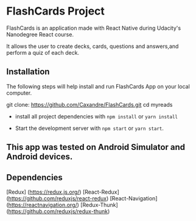# FlashCards Project

FlashCards is an application made with React Native during Udacity's Nanodegree React course.

It allows the user to create decks, cards, questions and answers,and perform a quiz of each deck.

## Installation

The following steps will help install and run FlashCards App on your local computer.

git clone: https://github.com/Caxandre/FlashCards.git
cd myreads

* install all project dependencies with `npm install` or `yarn install`

* Start the development server with `npm start` or `yarn start`.

## This app was tested on Android Simulator and Android devices.

## Dependencies

[Redux] (https://redux.js.org/)
[React-Redux] (https://github.com/reduxjs/react-redux)
[React-Navigation] (https://reactnavigation.org/)
[Redux-Thunk] (https://github.com/reduxjs/redux-thunk)
